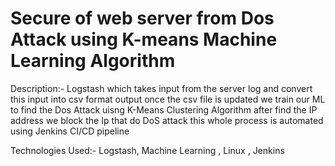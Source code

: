 # Secure of web server from Dos Attack using K-means Machine Learning Algorithm
Description:- Logstash which takes input from the server log and convert this input into csv format output once the csv file is updated we train our ML to find the Dos Attack uisng K-Means Clustering Algorithm after find the IP address we block the Ip that do DoS attack this whole process is automated using Jenkins CI/CD pipeline

Technologies Used:- Logstash, Machine Learning , Linux , Jenkins 
